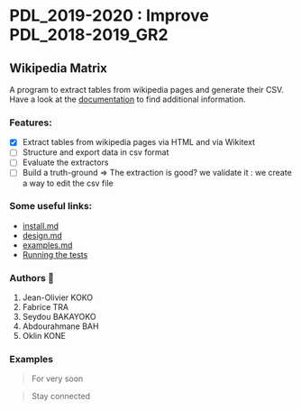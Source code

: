 # PDL_2019-2020 : Improve PDL_2018-2019_GR2
## Wikipedia Matrix
A program to extract tables from wikipedia pages and generate their CSV.
 Have a look at the [documentation](https://github.com/olbys/PDL_2018-2019_GR2/docs) to find additional information.

  ### Features:

- [x] Extract tables from wikipedia pages via HTML and via Wikitext
- [ ] Structure and export data in csv format
- [ ] Evaluate the extractors
- [ ] Build a truth-ground => The extraction is good? we validate it : we create a way to edit the csv file

 ### Some useful links:
 
- [install.md](https://github.com/olbys/PDL_2018-2019_GR2/install.md)
- [design.md](https://github.com/olbys/PDL_2018-2019_GR2/design.md)
- [examples.md](https://github.com/olbys/PDL_2018-2019_GR2/examples.md)
- [Running the tests](https://github.com/olbys/PDL_2018-2019_GR2/tests) 


 ### Authors :construction_worker: 
1. Jean-Olivier KOKO
2. Fabrice TRA
3. Seydou BAKAYOKO
4. Abdourahmane BAH
5. Oklin KONE

### Examples
> For very soon

> Stay connected

